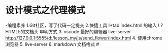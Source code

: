 # 设计模式之代理模式

-编程素养
    1.Git社区，写了代码一定提交
    2.快捷工具
        !+tab index.html 的输入
        ! ? HTML5的文档头 申明方式
    3. vscode 最好的编辑器
        live-server 
        http://127.0.0.1:5555/d:/lesson_my/js/send_flower/index.html
    4. 使用chrome 浏览器
    5. live-server
    6. markdown 文档格式
        # <h1></h1>
        